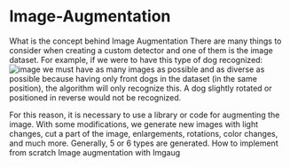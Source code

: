 # Image-Augmentation
What is the concept behind Image Augmentation
There are many things to consider when creating a custom detector and one of them is the image dataset. For example, if we were to have this type of dog recognized:
![image](https://user-images.githubusercontent.com/81196476/178696274-fa458f0c-ec18-4a35-8482-a7826779ec4e.png)
we must have as many images as possible and as diverse as possible because having only front dogs in the dataset (in the same position), the algorithm will only recognize this. A dog slightly rotated or positioned in reverse would not be recognized.

For this reason, it is necessary to use a library or code for augmenting the image. With some modifications, we generate new images with light changes, cut a part of the image, enlargements, rotations, color changes, and much more. Generally, 5 or 6 types are generated.
How to implement from scratch Image augmentation with Imgaug

